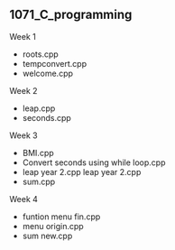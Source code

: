 ## 1071_C_programming

Week 1
* roots.cpp	
* tempconvert.cpp	
* welcome.cpp


Week 2
* leap.cpp
* seconds.cpp


Week 3
* BMI.cpp
* Convert seconds using while loop.cpp	
* leap year 2.cpp	leap year 2.cpp
* sum.cpp


Week 4
* funtion menu fin.cpp
* menu origin.cpp
* sum new.cpp
